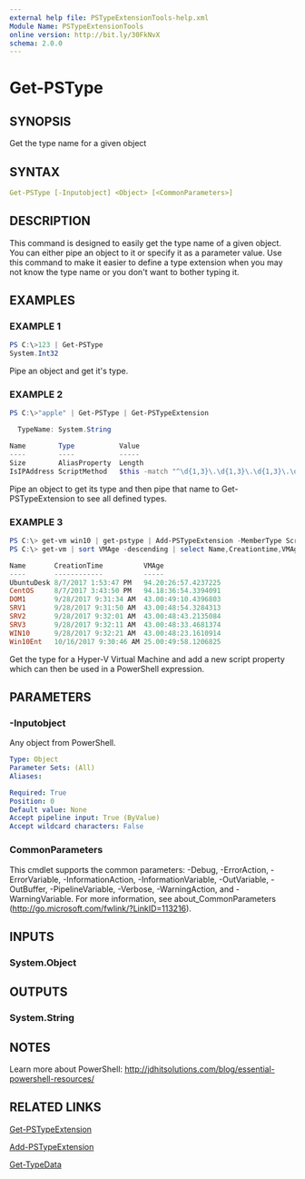 ```yaml
---
external help file: PSTypeExtensionTools-help.xml
Module Name: PSTypeExtensionTools
online version: http://bit.ly/30FkNvX
schema: 2.0.0
---
```


# Get-PSType

## SYNOPSIS

Get the type name for a given object

## SYNTAX

```yaml
Get-PSType [-Inputobject] <Object> [<CommonParameters>]
```

## DESCRIPTION

This command is designed to easily get the type name of a given object. You can either pipe an object to it or specify it as a parameter value. Use this command to make it easier to define a type extension when you may not know the type name or you don't want to bother typing it.

## EXAMPLES

### EXAMPLE 1

```powershell
PS C:\>123 | Get-PSType
System.Int32
```

Pipe an object and get it's type.

### EXAMPLE 2

```powershell
PS C:\>"apple" | Get-PSType | Get-PSTypeExtension

  TypeName: System.String

Name        Type           Value
----        ----           -----
Size        AliasProperty  Length
IsIPAddress ScriptMethod   $this -match "^\d{1,3}\.\d{1,3}\.\d{1,3}\.\d{1,3}$"
```

Pipe an object to get its type and then pipe that name to Get-PSTypeExtension to see all defined types.

### EXAMPLE 3

```powershell
PS C:\> get-vm win10 | get-pstype | Add-PSTypeExtension -MemberType ScriptProperty -MemberName VMAge -Value {(Get-Date)- $this.Creationtime} 
PS C:\> get-vm | sort VMAge -descending | select Name,Creationtime,VMAge 

Name       CreationTime          VMAge
----       ------------          -----
UbuntuDesk 8/7/2017 1:53:47 PM   94.20:26:57.4237225
CentOS     8/7/2017 3:43:50 PM   94.18:36:54.3394091
DOM1       9/28/2017 9:31:34 AM  43.00:49:10.4396803
SRV1       9/28/2017 9:31:50 AM  43.00:48:54.3284313
SRV2       9/28/2017 9:32:01 AM  43.00:48:43.2135084
SRV3       9/28/2017 9:32:11 AM  43.00:48:33.4681374
WIN10      9/28/2017 9:32:21 AM  43.00:48:23.1610914
Win10Ent   10/16/2017 9:30:46 AM 25.00:49:58.1206825
```

Get the type for a Hyper-V Virtual Machine and add a new script property which can then be used in a PowerShell expression.

## PARAMETERS

### -Inputobject

Any object from PowerShell.

```yaml
Type: Object
Parameter Sets: (All)
Aliases:

Required: True
Position: 0
Default value: None
Accept pipeline input: True (ByValue)
Accept wildcard characters: False
```

### CommonParameters

This cmdlet supports the common parameters: -Debug, -ErrorAction, -ErrorVariable, -InformationAction, -InformationVariable, -OutVariable, -OutBuffer, -PipelineVariable, -Verbose, -WarningAction, and -WarningVariable. For more information, see about_CommonParameters (http://go.microsoft.com/fwlink/?LinkID=113216).

## INPUTS

### System.Object

## OUTPUTS

### System.String

## NOTES

Learn more about PowerShell: http://jdhitsolutions.com/blog/essential-powershell-resources/

## RELATED LINKS

[Get-PSTypeExtension]()

[Add-PSTypeExtension]()

[Get-TypeData]()
